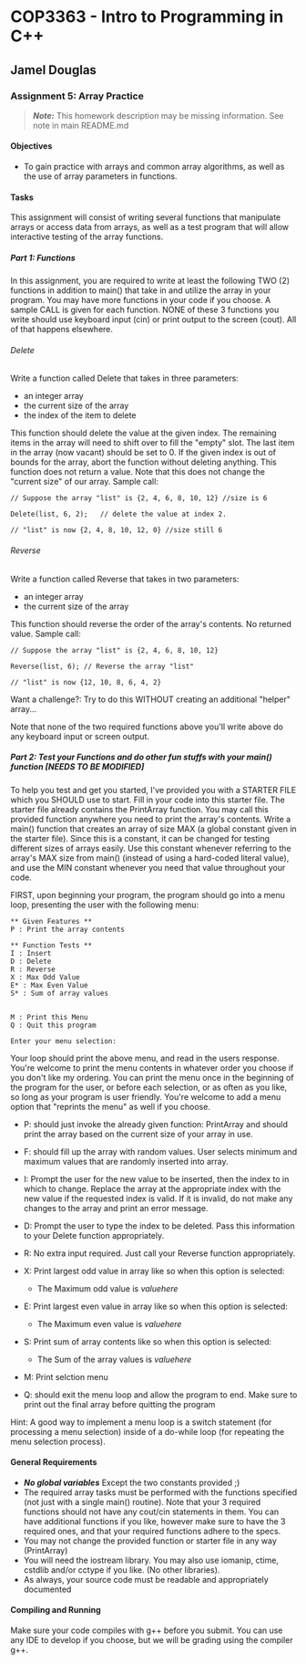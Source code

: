 # COP3363 - Intro to Programming in C++

## Jamel Douglas

### Assignment 5: Array Practice
> ***Note:*** This homework description may be missing information. See note in main README.md<!--[README.md](/README.md "The main README.md file") -->

#### Objectives
- To gain practice with arrays and common array algorithms, as well as the use of array parameters in functions.

#### Tasks 
This assignment will consist of writing several functions that manipulate arrays or access data from arrays, as well as a test program that will allow interactive testing of the array functions.

##### Part 1: Functions
In this assignment, you are required to write at least the following TWO (2) functions in addition to main() that take in and utilize the array in your program.
You may have more functions in your code if you choose.
A sample CALL is given for each function. NONE of these 3 functions you write should use keyboard input (cin) or print output to the screen (cout). All of that happens elsewhere.

###### Delete
Write a function called Delete that takes in three parameters:
- an integer array
- the current size of the array
- the index of the item to delete

This function should delete the value at the given index. The remaining items in the array will need to shift over to fill the "empty" slot. The last item in the array (now vacant) should be set to 0. If the given index is out of bounds for the array, abort the function without deleting anything. This function does not return a value. Note that this does not change the "current size" of our array. Sample call:
  ```
  // Suppose the array "list" is {2, 4, 6, 8, 10, 12} //size is 6

  Delete(list, 6, 2);	// delete the value at index 2.

  // "list" is now {2, 4, 8, 10, 12, 0} //size still 6
  ```

###### Reverse
Write a function called Reverse that takes in two parameters:
- an integer array
- the current size of the array

This function should reverse the order of the array's contents. No returned value. Sample call:
  ```
  // Suppose the array "list" is {2, 4, 6, 8, 10, 12}

  Reverse(list, 6);	// Reverse the array "list"

  // "list" is now {12, 10, 8, 6, 4, 2}
  ```
Want a challenge?: Try to do this WITHOUT creating an additional "helper" array...

Note that none of the two required functions above you'll write above do any keyboard input or screen output.

##### Part 2: Test your Functions and do other fun stuffs with your main() function [NEEDS TO BE MODIFIED]
To help you test and get you started, I've provided you with a STARTER FILE which you SHOULD use to start. Fill in your code into this starter file. The starter file already contains the PrintArray function. You may call this provided function anywhere you need to print the array's contents.
Write a main() function that creates an array of size MAX (a global constant given in the starter file). Since this is a constant, it can be changed for testing different sizes of arrays easily. Use this constant whenever referring to the array's MAX size from main() (instead of using a hard-coded literal value), and use the MIN constant whenever you need that value throughout your code.

FIRST, upon beginning your program, the program should go into a menu loop, presenting the user with the following menu:
```
** Given Features **
P : Print the array contents

** Function Tests **
I : Insert
D : Delete
R : Reverse
X : Max Odd Value
E* : Max Even Value
S* : Sum of array values


M : Print this Menu
Q : Quit this program
	
Enter your menu selection:
```

Your loop should print the above menu, and read in the users response. You're welcome to print the menu contents in whatever order you choose if you don't like my ordering. You can print the menu once in the beginning of the program for the user, or before each selection, or as often as you like, so long as your program is user friendly. You're welcome to add a menu option that "reprints the menu" as well if you choose.

- P: should just invoke the already given function: PrintArray and should print the array based on the current size of your array in use.

- F: should fill up the array with random values. User selects minimum and maximum values that are randomly inserted into array.
- I: Prompt the user for the new value to be inserted, then the index to in which to change. Replace the array at the appropriate index with the new value if the requested index is valid. If it is invalid, do not make any changes to the array and print an error message.
- D: Prompt the user to type the index to be deleted. Pass this information to your Delete function appropriately.
- R: No extra input required. Just call your Reverse function appropriately.
- X: Print largest odd value in array like so when this option is selected:
  + The Maximum odd value is *valuehere*
- E: Print largest even value in array like so when this option is selected:
  + The Maximum even value is *valuehere*
- S:  Print sum of array contents like so when this option is selected:
  + The Sum of the array values is *valuehere*
- M: Print selction menu
- Q: should exit the menu loop and allow the program to end. Make sure to print out the final array before quitting the program

Hint: A good way to implement a menu loop is a switch statement (for processing a menu selection) inside of a do-while loop (for repeating the menu selection process).
 

#### General Requirements
- ***No global variables*** Except the two constants provided ;)
- The required array tasks must be performed with the functions specified (not just with a single main() routine). Note that your 3 required functions should not have any cout/cin statements in them. You can have additional functions if you like, however make sure to have the 3 required ones, and that your required functions adhere to the specs.
- You may not change the provided function or starter file in any way (PrintArray)
- You will need the iostream library. You may also use iomanip, ctime, cstdlib and/or cctype if you like. (No other libraries).
- As always, your source code must be readable and appropriately documented

#### Compiling and Running
Make sure your code compiles with g++ before you submit. You can use any IDE to develop if you choose, but we will be grading using the compiler g++.